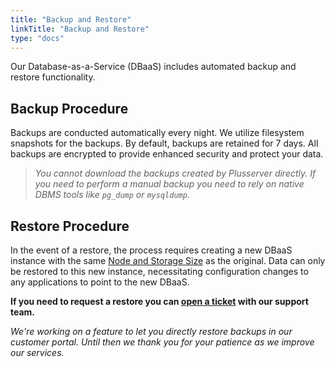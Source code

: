 ```yaml
---
title: "Backup and Restore"
linkTitle: "Backup and Restore"
type: "docs"
---
```


Our Database-as-a-Service (DBaaS) includes automated backup and restore functionality.

## Backup Procedure

Backups are conducted automatically every night. We utilize filesystem snapshots for the backups. By default, backups are retained for 7 days. All backups are encrypted to provide enhanced security and protect your data.

> *You cannot download the backups created by Plusserver directly. If you need to perform a manual backup you need to rely on native DBMS tools like ```pg_dump``` or ```mysqldump```.*

## Restore Procedure

In the event of a restore, the process requires creating a new DBaaS instance with the same [Node and Storage Size](../documentation/nodesize/) as the original. Data can only be restored to this new instance, necessitating configuration changes to any applications to point to the new DBaaS.

**If you need to request a restore you can [open a ticket](https://customerservice.plusserver.com/support/ticket-create) with our support team.**

*We're working on a feature to let you directly restore backups in our customer portal. Until then we thank you for your patience as we improve our services.*
